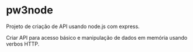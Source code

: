 # pw3node

Projeto de criação de API usando node.js com express.

Criar API para acesso básico e manipulação de dados em memória usando verbos HTTP.

